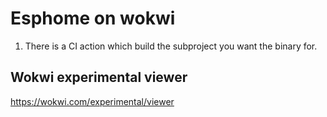 # Esphome on wokwi

1. There is a CI action which build the subproject you want the binary for.

## Wokwi experimental viewer

https://wokwi.com/experimental/viewer

